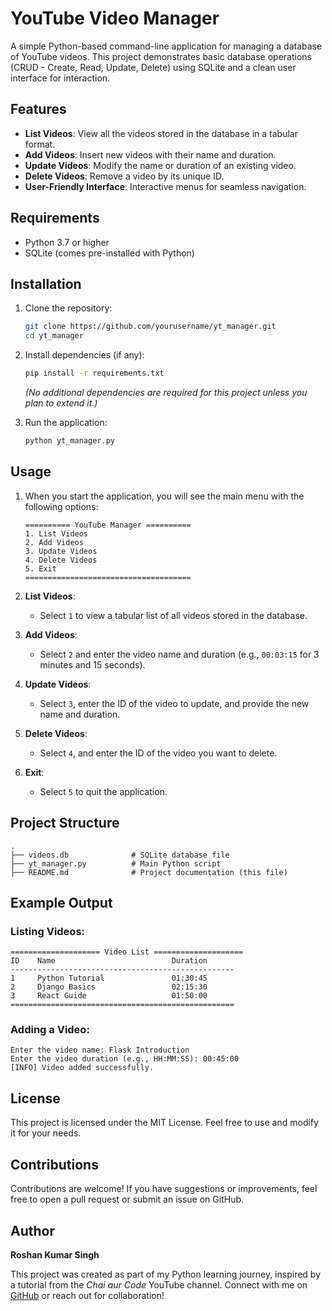 # YouTube Video Manager

A simple Python-based command-line application for managing a database of YouTube videos. This project demonstrates basic database operations (CRUD - Create, Read, Update, Delete) using SQLite and a clean user interface for interaction.

## Features
- **List Videos**: View all the videos stored in the database in a tabular format.
- **Add Videos**: Insert new videos with their name and duration.
- **Update Videos**: Modify the name or duration of an existing video.
- **Delete Videos**: Remove a video by its unique ID.
- **User-Friendly Interface**: Interactive menus for seamless navigation.

## Requirements
- Python 3.7 or higher
- SQLite (comes pre-installed with Python)

## Installation
1. Clone the repository:
   ```bash
   git clone https://github.com/yourusername/yt_manager.git
   cd yt_manager
   ```
2. Install dependencies (if any):
   ```bash
   pip install -r requirements.txt
   ```
   *(No additional dependencies are required for this project unless you plan to extend it.)*

3. Run the application:
   ```bash
   python yt_manager.py
   ```

## Usage
1. When you start the application, you will see the main menu with the following options:
   ```
   ========== YouTube Manager ==========
   1. List Videos
   2. Add Videos
   3. Update Videos
   4. Delete Videos
   5. Exit
   =====================================
   ```

2. **List Videos**:
   - Select `1` to view a tabular list of all videos stored in the database.

3. **Add Videos**:
   - Select `2` and enter the video name and duration (e.g., `00:03:15` for 3 minutes and 15 seconds).

4. **Update Videos**:
   - Select `3`, enter the ID of the video to update, and provide the new name and duration.

5. **Delete Videos**:
   - Select `4`, and enter the ID of the video you want to delete.

6. **Exit**:
   - Select `5` to quit the application.

## Project Structure
```
.
├── videos.db              # SQLite database file
├── yt_manager.py          # Main Python script
├── README.md              # Project documentation (this file)

```

## Example Output
### Listing Videos:
```
==================== Video List ====================
ID    Name                          Duration  
--------------------------------------------------
1     Python Tutorial               01:30:45  
2     Django Basics                 02:15:30  
3     React Guide                   01:50:00  
==================================================
```
### Adding a Video:
```
Enter the video name: Flask Introduction
Enter the video duration (e.g., HH:MM:SS): 00:45:00
[INFO] Video added successfully.
```

## License
This project is licensed under the MIT License. Feel free to use and modify it for your needs.

## Contributions
Contributions are welcome! If you have suggestions or improvements, feel free to open a pull request or submit an issue on GitHub.

## Author
**Roshan Kumar Singh**

This project was created as part of my Python learning journey, inspired by a tutorial from the *Chai aur Code* YouTube channel. Connect with me on [GitHub](https://github.com/Roshansingh9) or reach out for collaboration!


